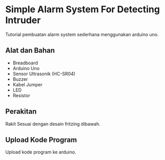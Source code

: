 # Simple Alarm System For Detecting Intruder
Tutorial pembuatan alarm system sederhana menggunakan arduino uno.

## Alat dan Bahan
- Breadboard
- Arduino Uno
- Sensor Ultrasonik (HC-SR04)
- Buzzer
- Kabel Jumper
- LED
- Resistor

## Perakitan
Rakit Sesuai dengan desain fritzing dibawah.

## Upload Kode Program
Upload kode program ke arduino.
